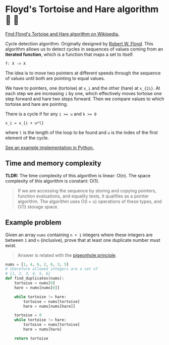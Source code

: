 # Floyd's Tortoise and Hare algorithm 🐢 🐇

[Find Floyd's Tortoise and Hare algorithm on Wikipedia.](https://en.wikipedia.org/wiki/Cycle_detection)

Cycle detection algorithm. Originally designed by
[Robert W. Floyd](https://en.wikipedia.org/wiki/Robert_W._Floyd). This algorithm allows us to detect
cycles in sequences of values coming from an **iterated function**, which is a function that maps a
set to itself.

```
f: X -> X
```

The idea is to move two pointers at different speeds through the sequence of values until both are
pointing to equal values.

We have to pointers, one (tortoise) at `x_i` and the other (hare) at `x_{2i}`. At each step we are
increasing `i` by one, which effectively moves tortoise one step forward and hare two steps forward.
Then we compare values to which tortoise and hare are pointing.

There is a cycle if for any `i >= u` and `k >= 0`

```
x_i = x_{i + u*l}
```

where `l` is the length of the loop to be found and `u` is the index of the first element of the
cycle.

[See an example implementation in Python.](./tortoise-and-hare.py)

## Time and memory complexity

**TLDR:** The time complexity of this algorithm is linear: O(n). The space complexity of this
algorithm is constant: O(1).

> If we are accessing the sequence by storing and copying pointers, function evaluations, and
> equality tests, it qualifies as a pointer algorithm. The algorithm uses O(l + u) operations of
> these types, and O(1) storage space.

## Example problem

Given an array `nums` containing `n + 1` integers where these integers are between `1` and `n`
(inclusive), prove that at least one duplicate number must exist.

> Answer is related with the
> [pigeonhole principle](https://en.wikipedia.org/wiki/Pigeonhole_principle).

```python
nums = [1, 4, 6, 2, 6, 3, 5]
# therefore allowed integers are a set of
# {1, 2, 3, 4, 5, 6}
def find_duplicates(nums):
    tortoise = nums[0]
    hare = nums[nums[0]]

    while tortoise != hare:
        tortoise = nums[tortoise]
        hare = nums[nums[hare]]

    tortoise = 0
    while tortoise != hare:
        tortoise = nums[tortoise]
        hare = nums[hare]

    return tortoise

```
